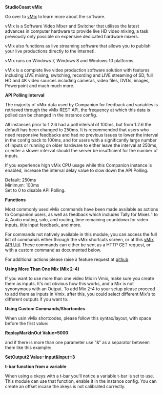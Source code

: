 **StudioCoast vMix**

Go over to [vMix](https://www.vmix.com/) to learn more about the software.

vMix is a Software Video Mixer and Switcher that utilises the latest advances in computer hardware to provide live HD video mixing, a task previously only possible on expensive dedicated hardware mixers.

vMix also functions as live streaming software that allows you to publish your live productions directly to the Internet!.

vMix runs on Windows 7, Windows 8 and Windows 10 platforms.

vMix is a complete live video production software solution with features including LIVE mixing, switching, recording and LIVE streaming of SD, full HD and 4K video sources including cameras, video files, DVDs, images, Powerpoint and much much more.

**API Polling Interval**

The majority of vMix data used by Companion for feedback and variables is retrieved through the vMix REST API, the frequency at which this data is polled can be changed in the instance config.

All instances prior to 1.2.6 had a poll interval of 100ms, but from 1.2.6 the default has been changed to 250ms. It is recommended that users who need responsive feedbacks and had no previous issues to lower the interval in the config back to 100ms, and for users with a significantly large number of inputs or running on older hardware to either leave the interval at 250ms, or enter a slower interval should the server be insufficient for the number of inputs.

If you experience high vMix CPU usage while this Companion instance is enabled, increase the interval delay value to slow down the API Polling.

Default: 250ms <br />
Minimum: 100ms <br />
Set to 0 to disable API Polling.


**Functions**

Most commonly used vMix commands have been made available as actions to Companion users, as well as feedback which includes Tally for Mixes 1 to 4, Audio muting, solo, and routing, time remaining countdown for video inputs, title input feedback, and more.

For commands not natively available in this module, you can access the full list of commands either through the vMix shortcuts screen, or at this [vMix API Util](https://util.dist.dev/vmixapi). These commands can either be sent as a HTTP GET request, or with a custom command as documented below.

For additional actions please raise a feature request at [github](https://github.com/bitfocus/companion-module-studiocoast-vmix)

**Using More Than One Mix (Mix 2-4)**

If you want to use more than one video Mix in Vmix, make sure you create them as inputs. It's not obvious how this works, and a Mix is not synonymous with an Output. To add Mix 2-4 to your setup please proceed to add them as inputs in Vmix. after this, you could select different Mix's to different outputs if you want to.

**Using Custom Commands/Shortcodes**

When usin vMix shortcodes, please follow this syntax/layout, with space before the first value:

**ReplayMarkInOut Value=5000**

and if there is more than one parameter use "&" as a separator between them like this example:

**SetOutput2 Value=Input&Input=3**

**t-bar function from a variable**

When using a xkeys with a t-bar you'll notice a variable t-bar is set to use. This module can use that function, enable it in the instance config. You can create an offset incase the xkeys is not calibrated correctly.

